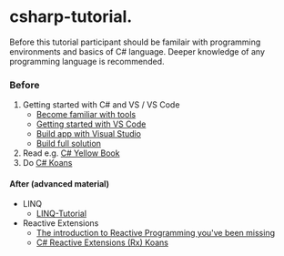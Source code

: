 # csharp-tutorial.

Before this tutorial participant should be familair with programming environments and basics of C# language. Deeper knowledge of any programming language is recommended.

### Before

1. Getting started with C# and VS / VS Code
     * [Become familiar with tools](https://docs.microsoft.com/en-us/dotnet/csharp/tutorials/intro-to-csharp/local-environment)
     * [Getting started with VS Code](https://docs.microsoft.com/en-us/dotnet/core/tutorials/with-visual-studio-code)
     * [Build app with Visual Studio](https://docs.microsoft.com/en-us/dotnet/core/tutorials/with-visual-studio)
     * [Build full solution](https://docs.microsoft.com/en-us/dotnet/core/tutorials/using-on-mac-vs-full-solution)
2. Read e.g. [C# Yellow Book](http://www.csharpcourse.com/)
3. Do [C# Koans](https://github.com/NotMyself/DotNetCoreKoans)


#### After (advanced material)   

* LINQ
  * [LINQ-Tutorial](https://github.com/Basware/LINQ-Tutorial) 
* Reactive Extensions
  * [The introduction to Reactive Programming you've been missing](https://gist.github.com/staltz/868e7e9bc2a7b8c1f754)
  * [C# Reactive Extensions (Rx) Koans](https://github.com/ttu/csharp-rx-koans)
